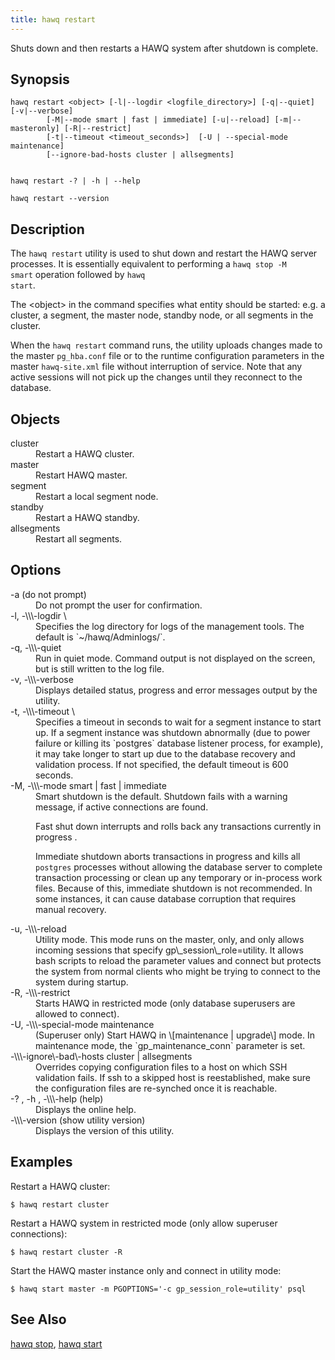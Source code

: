 ```yaml
---
title: hawq restart
---
```


<!--
Licensed to the Apache Software Foundation (ASF) under one
or more contributor license agreements.  See the NOTICE file
distributed with this work for additional information
regarding copyright ownership.  The ASF licenses this file
to you under the Apache License, Version 2.0 (the
"License"); you may not use this file except in compliance
with the License.  You may obtain a copy of the License at

  http://www.apache.org/licenses/LICENSE-2.0

Unless required by applicable law or agreed to in writing,
software distributed under the License is distributed on an
"AS IS" BASIS, WITHOUT WARRANTIES OR CONDITIONS OF ANY
KIND, either express or implied.  See the License for the
specific language governing permissions and limitations
under the License.
-->

Shuts down and then restarts a HAWQ system after shutdown is complete.

## Synopsis<a id="topic1__section2"></a>

``` pre
hawq restart <object> [-l|--logdir <logfile_directory>] [-q|--quiet] [-v|--verbose]    
        [-M|--mode smart | fast | immediate] [-u|--reload] [-m|--masteronly] [-R|--restrict]
        [-t|--timeout <timeout_seconds>]  [-U | --special-mode maintenance]
        [--ignore-bad-hosts cluster | allsegments]
     
```

``` pre
hawq restart -? | -h | --help 

hawq restart --version
```

## Description<a id="topic1__section3"></a>

The `hawq restart` utility is used to shut down and restart the HAWQ server processes. It is essentially equivalent to performing a `hawq stop -M                                         smart` operation followed by `hawq                                         start`.

The \<object\> in the command specifies what entity should be started: e.g. a cluster, a segment, the master node, standby node, or all segments in the cluster.

When the `hawq restart` command runs, the utility uploads changes made to the master `pg_hba.conf` file or to the runtime configuration parameters in the master `hawq-site.xml` file without interruption of service. Note that any active sessions will not pick up the changes until they reconnect to the database.

## Objects

<dt>cluster  </dt>
<dd>Restart a HAWQ cluster.</dd>

<dt>master  </dt>
<dd>Restart HAWQ master.</dd>

<dt>segment  </dt>
<dd>Restart a local segment node.</dd>

<dt>standby  </dt>
<dd>Restart a HAWQ standby.</dd>

<dt>allsegments  </dt>
<dd>Restart all segments.</dd>

## Options<a id="topic1__section4"></a>

<dt>-a (do not prompt)  </dt>
<dd>Do not prompt the user for confirmation.</dd>

<dt>-l, -\\\-logdir \<logfile\_directory\>  </dt>
<dd>Specifies the log directory for logs of the management tools. The default is `~/hawq/Adminlogs/`.</dd>

<dt>-q, -\\\-quiet   </dt>
<dd>Run in quiet mode. Command output is not displayed on the screen, but is still written to the log file.</dd>

<dt>-v, -\\\-verbose  </dt>
<dd>Displays detailed status, progress and error messages output by the utility.</dd>

<dt>-t,  -\\\-timeout \<timeout\_seconds\>  </dt>
<dd>Specifies a timeout in seconds to wait for a segment instance to start up. If a segment instance was shutdown abnormally (due to power failure or killing its `postgres` database listener process, for example), it may take longer to start up due to the database recovery and validation process. If not specified, the default timeout is 600 seconds.</dd>

<dt>-M, -\\\-mode smart | fast | immediate  </dt>
<dd>Smart shutdown is the default. Shutdown fails with a warning message, if active connections are found.

Fast shut down interrupts and rolls back any transactions currently in progress .

Immediate shutdown aborts transactions in progress and kills all `postgres` processes without allowing the database server to complete transaction processing or clean up any temporary or in-process work files. Because of this, immediate shutdown is not recommended. In some instances, it can cause database corruption that requires manual recovery.</dd>

<dt>-u, -\\\-reload  </dt>
<dd>Utility mode. This mode runs on the master, only, and only allows incoming sessions that specify gp\_session\_role=utility. It allows bash scripts to reload the parameter values and connect but protects the system from normal clients who might be trying to connect to the system during startup.</dd>

<dt>-R, -\\\-restrict   </dt>
<dd>Starts HAWQ in restricted mode (only database superusers are allowed to connect).</dd>

<dt>-U, -\\\-special-mode maintenance   </dt>
<dd>(Superuser only) Start HAWQ in \[maintenance | upgrade\] mode. In maintenance mode, the `gp_maintenance_conn` parameter is set.</dd>

<dt>-\\\-ignore\-bad\-hosts cluster | allsegments  </dt>
<dd>Overrides copying configuration files to a host on which SSH validation fails. If ssh to a skipped host is reestablished, make sure the configuration files are re-synched once it is reachable.</dd>

<dt>-? , -h , -\\\-help (help)  </dt>
<dd>Displays the online help.</dd>

<dt>-\\\-version (show utility version)  </dt>
<dd>Displays the version of this utility.</dd>

## Examples<a id="topic1__section5"></a>

Restart a HAWQ cluster:

``` shell
$ hawq restart cluster
```

Restart a HAWQ system in restricted mode (only allow superuser connections):

``` shell
$ hawq restart cluster -R
```

Start the HAWQ master instance only and connect in utility mode:

``` shell
$ hawq start master -m PGOPTIONS='-c gp_session_role=utility' psql
```

## See Also<a id="topic1__section6"></a>

[hawq stop](hawqstop.html#topic1), [hawq start](hawqstart.html#topic1)
